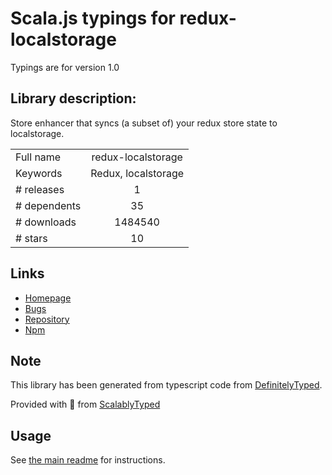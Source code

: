 
# Scala.js typings for redux-localstorage

Typings are for version 1.0

## Library description:
Store enhancer that syncs (a subset of) your redux store state to localstorage.

|                    |                 |
| ------------------ | :-------------: |
| Full name          | redux-localstorage |
| Keywords           | Redux, localstorage |
| # releases         | 1 |
| # dependents       | 35 |
| # downloads        | 1484540 |
| # stars            | 10 |

## Links
- [Homepage](https://github.com/elgerlambert/redux-localstorage#readme)
- [Bugs](https://github.com/elgerlambert/redux-localstorage/issues)
- [Repository](https://github.com/elgerlambert/redux-localstorage)
- [Npm](https://www.npmjs.com/package/redux-localstorage)
    


## Note
This library has been generated from typescript code from [DefinitelyTyped](https://definitelytyped.org).

Provided with :purple_heart: from [ScalablyTyped](https://github.com/oyvindberg/ScalablyTyped)

## Usage
See [the main readme](../../readme.md) for instructions.


